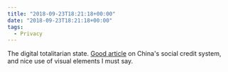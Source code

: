 ```yaml
---
title: "2018-09-23T18:21:18+00:00"
date: "2018-09-23T18:21:18+00:00"
tags:
  - Privacy
---
```


The digital totalitarian state. [Good article](http://www.abc.net.au/news/2018-09-18/china-social-credit-a-model-citizen-in-a-digital-dictatorship/10200278) on China's social credit system, and nice use of visual elements I must say.
